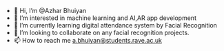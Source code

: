 - 👋 Hi, I’m @Azhar Bhuiyan
- 👀 I’m interested in machine learning and AI,AR app development
- 🌱 I’m currently learning digital attendance system by Facial Recognition
- 💞️ I’m looking to collaborate on any facial recognition projects.
- 📫 How to reach me a.bhuiyan@students.rave.ac.uk

<!---
Azharbhuiyan/Azharbhuiyan is a ✨ special ✨ repository because its `README.md` (this file) appears on your GitHub profile.
You can click the Preview link to take a look at your changes.
--->
